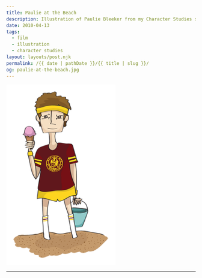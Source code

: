 ```yaml
---
title: Paulie at the Beach
description: Illustration of Paulie Bleeker from my Character Studies series.
date: 2010-04-13
tags: 
  - film
  - illustration
  - character studies
layout: layouts/post.njk
permalink: /{{ date | pathDate }}/{{ title | slug }}/
og: paulie-at-the-beach.jpg
---
```


<p class="center">
  <img src="/img/paulie-at-the-beach.png" alt="www" style="max-width: 290px" />
</p>

---
